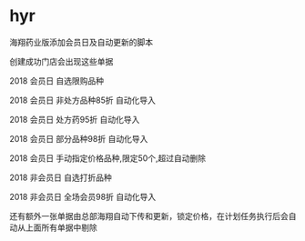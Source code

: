 # hyr
海翔药业版添加会员日及自动更新的脚本


创建成功门店会出现这些单据


2018 会员日 自选限购品种


2018 会员日 非处方品种85折 自动化导入


2018 会员日 处方药95折 自动化导入


2018 会员日 部分品种98折 自动化导入


2018 会员日 手动指定价格品种,限定50个,超过自动删除



2018 非会员日 自选打折品种

  
2018 非会员日 全场会员98折 自动化导入

还有额外一张单据由总部海翔自动下传和更新，锁定价格，在计划任务执行后会自动从上面所有单据中剔除
